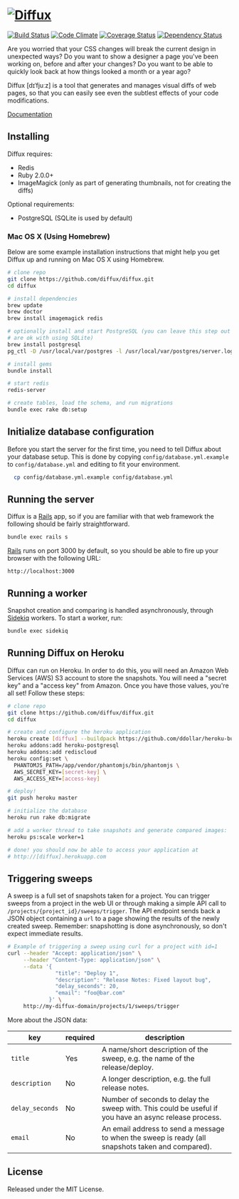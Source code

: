 # [![Diffux](https://raw.github.com/diffux/diffux/master/app/assets/images/diffux.png)](https://github.com/diffux/diffux/tree/master/app/assets/images)


[![Build Status](https://travis-ci.org/diffux/diffux.png)](https://travis-ci.org/diffux/diffux)
[![Code Climate](https://codeclimate.com/github/diffux/diffux.png)](https://codeclimate.com/github/diffux/diffux)
[![Coverage Status](https://coveralls.io/repos/diffux/diffux/badge.png?branch=master)](https://coveralls.io/r/diffux/diffux)
[![Dependency Status](https://gemnasium.com/diffux/diffux.svg)](https://gemnasium.com/diffux/diffux)


Are you worried that your CSS changes will break the current design in
unexpected ways? Do you want to show a designer a page you've been working on,
before and after your changes? Do you want to be able to quickly look back at
how things looked a month or a year ago?

Diffux [dɪˈfjuːz] is a tool that generates and manages visual diffs of web
pages, so that you can easily see even the subtlest effects of your code
modifications.

[Documentation]

## Installing

Diffux requires:

- Redis
- Ruby 2.0.0+
- ImageMagick (only as part of generating thumbnails, not for creating the
  diffs)

Optional requirements:

- PostgreSQL (SQLite is used by default)

### Mac OS X (Using Homebrew)

Below are some example installation instructions that might help you get Diffux
up and running on Mac OS X using Homebrew.

```bash
# clone repo
git clone https://github.com/diffux/diffux.git
cd diffux

# install dependencies
brew update
brew doctor
brew install imagemagick redis

# optionally install and start PostgreSQL (you can leave this step out if you
# are ok with using SQLite)
brew install postgresql
pg_ctl -D /usr/local/var/postgres -l /usr/local/var/postgres/server.log start

# install gems
bundle install

# start redis
redis-server

# create tables, load the schema, and run migrations
bundle exec rake db:setup
```

## Initialize database configuration

Before you start the server for the first time, you need to tell Diffux about
your database setup. This is done by copying `config/database.yml.example` to
`config/database.yml` and editing to fit your environment.

```bash
  cp config/database.yml.example config/database.yml
```

## Running the server

Diffux is a [Rails] app, so if you are familiar with that web framework the
following should be fairly straightforward.

```bash
bundle exec rails s
```

[Rails] runs on port 3000 by default, so you should be able to fire up your
browser with the following URL:

```
http://localhost:3000
```

## Running a worker

Snapshot creation and comparing is handled asynchronously, through [Sidekiq]
workers. To start a worker, run:

```bash
bundle exec sidekiq
```

## Running Diffux on Heroku

Diffux can run on Heroku. In order to do this, you will need an Amazon Web
Services (AWS) S3 account to store the snapshots. You will need a "secret key"
and a "access key" from Amazon. Once you have those values, you're all set!
Follow these steps:

```bash
# clone repo
git clone https://github.com/diffux/diffux.git
cd diffux

# create and configure the heroku application
heroku create [diffux] --buildpack https://github.com/ddollar/heroku-buildpack-multi.git
heroku addons:add heroku-postgresql
heroku addons:add rediscloud
heroku config:set \
  PHANTOMJS_PATH=/app/vendor/phantomjs/bin/phantomjs \
  AWS_SECRET_KEY=[secret-key] \
  AWS_ACCESS_KEY=[access-key]

# deploy!
git push heroku master

# initialize the database
heroku run rake db:migrate

# add a worker thread to take snapshots and generate compared images:
heroku ps:scale worker=1

# done! you should now be able to access your application at
# http://[diffux].herokuapp.com
```

## Triggering sweeps

A sweep is a full set of snapshots taken for a project. You can trigger sweeps
from a project in the web UI or through making a simple API call to
`/projects/{project_id}/sweeps/trigger`. The API endpoint sends back a JSON
object containing a `url` to a page showing the results of the newly created
sweep. Remember: snapshotting is done asynchronously, so don't expect immediate
results.

```bash
# Example of triggering a sweep using curl for a project with id=1
curl --header "Accept: application/json" \
     --header "Content-Type: application/json" \
     --data '{
               "title": "Deploy 1",
               "description": "Release Notes: Fixed layout bug",
               "delay_seconds": 20,
               "email": "foo@bar.com"
             }' \
     http://my-diffux-domain/projects/1/sweeps/trigger
```

More about the JSON data:

key             | required | description
--------------- | -------- | -----------
`title`         | Yes      | A name/short description of the sweep, e.g. the name of the release/deploy.
`description`   | No       | A longer description, e.g. the full release notes.
`delay_seconds` | No       | Number of seconds to delay the sweep with. This could be useful if you have an async release process.
`email`         | No       | An email address to send a message to when the sweep is ready (all snapshots taken and compared).

## License

Released under the MIT License.

[Documentation]: http://rubydoc.info/github/diffux/diffux
[Rails]: http://rubyonrails.org/
[Sidekiq]: http://sidekiq.org/
